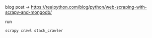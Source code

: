 blog post -> https://realpython.com/blog/python/web-scraping-with-scrapy-and-mongodb/

run

    scrapy crawl stack_crawler